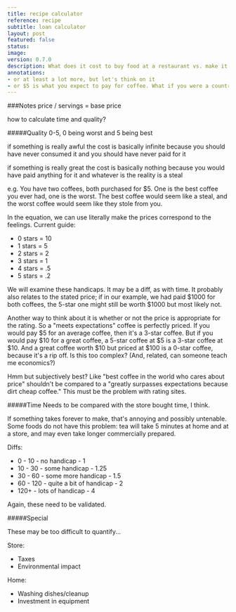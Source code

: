 ```yaml
---
title: recipe calculator
reference: recipe
subtitle: loan calculator
layout: post
featured: false
status:
image: 
version: 0.7.0
description: What does it cost to buy food at a restaurant vs. make it at home?
annotations:
- or at least a lot more, but let's think on it
- or $5 is what you expect to pay for coffee. What if you were a country mouse and expect to pay $1 for a coffee, and you came to NYC... hmmm...
---
```


###Notes
price / servings = 
base price

how to calculate time and quality?

#####Quality
0-5, 0 being worst and 5 being best

if something is really awful
the cost is basically infinite because
you should have never consumed it and
you should have never paid for it

if something is really great
the cost is basically nothing because
you would have paid anything<sup></sup> for it and 
whatever is the reality is a steal

e.g. You have two coffees, both purchased for $5. One is the best coffee you ever had, one is the worst. The best coffee would seem like a steal, and the worst coffee would seem like they stole from you.

In the equation, we can use literally make the prices correspond to the feelings. Current guide:

* 0 stars = 10
* 1 stars = 5
* 2 stars = 2
* 3 stars = 1
* 4 stars = .5
* 5 stars = .2

We will examine these handicaps. It may be a diff, as with time. It probably also relates to the stated price; if in our example, we had paid $1000 for both coffees, the 5-star one might still be worth $1000 but most likely not.

Another way to think about it is whether or not the price is appropriate for the rating. So a "meets expectations" coffee is perfectly priced. If you would pay $5 for an average coffee,<sup></sup> then it's a 3-star coffee. But if you would pay $10 for a great coffee, a 5-star coffee at $5 is a 3-star coffee at $10. And a great coffee worth $10 but priced at $100 is a 0-star coffee, because it's a rip off. Is this too complex? (And, related, can someone teach me economics?)

Hmm but subjectively best? Like "best coffee in the world who cares about price" shouldn't be compared to a "greatly surpasses expectations because dirt cheap coffee." This must be the problem with rating sites.

#####Time
Needs to be compared with
the store bought time, I think.

If something takes forever to make, that's annoying and possibly untenable. Some foods do not have this problem: tea will take 5 minutes at home and at a store, and may even take longer commercially prepared.

Diffs:

* 0 - 10 - no handicap - 1
* 10 - 30 - some handicap - 1.25
* 30 - 60 - some more handicap - 1.5
* 60 - 120 - quite a bit of handicap - 2
* 120+ - lots of handicap - 4

Again, these need to be validated.

#####Special

These may be too difficult to quantify...

Store:

* Taxes
* Environmental impact

Home:

* Washing dishes/cleanup
* Investment in equipment